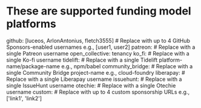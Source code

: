 # These are supported funding model platforms

github: [luceos, ArlonAntonius, fletch3555] # Replace with up to 4 GitHub Sponsors-enabled usernames e.g., [user1, user2]
patreon: # Replace with a single Patreon username
open_collective: tenancy
ko_fi: # Replace with a single Ko-fi username
tidelift: # Replace with a single Tidelift platform-name/package-name e.g., npm/babel
community_bridge: # Replace with a single Community Bridge project-name e.g., cloud-foundry
liberapay: # Replace with a single Liberapay username
issuehunt: # Replace with a single IssueHunt username
otechie: # Replace with a single Otechie username
custom: # Replace with up to 4 custom sponsorship URLs e.g., ['link1', 'link2']
